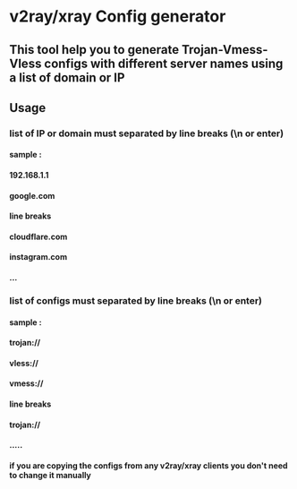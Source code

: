 # v2ray/xray Config generator
## This tool help you to generate Trojan-Vmess-Vless configs with different server names using a list of domain or IP

## Usage 
### list of IP or domain must separated by line breaks (\n or enter)
#### sample : 
#### 192.168.1.1
#### google.com
#### line breaks
#### cloudflare.com
#### instagram.com
#### ...

### list of configs must separated by line breaks (\n or enter)
#### sample : 
#### trojan://
#### vless://
#### vmess://
#### line breaks
#### trojan://
#### .....
#### if you are copying the configs from any v2ray/xray clients you don't need to change it manually
